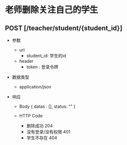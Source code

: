 # 老师删除关注自己的学生

## POST [/teacher/student/{student_id}]

+ 参数
  + url
    + student_id: 学生的id
  + header
    + token : 登录令牌
+ 数据类型
  + application/json

+ 响应
  + Body
        {
          datas : [],
          status: ""
        }

  + HTTP Code
    + 删除成功 204
    + 没有登录/没有权限 401
    + 学生不存在 404
